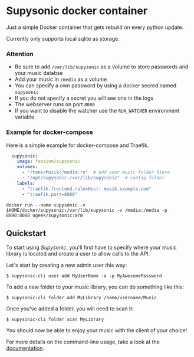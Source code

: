 # Supysonic docker container

Just a simple Docker container that gets rebuild on every python update.

Currently only supports local sqlite as storage.

### Attention

* Be sure to add `/var/lib/supysonic` as a volume to store passwords and your music databse
* Add your music in `/media` as a volume
* You can specify a own password by using a docker secred named `supysonic`
* If you do not specify a secret you will see one in the logs
* The webserver runs on port `8080`
* If you want to disable the watcher use the `RUN_WATCHER` environment variable

### Example for docker-compose

Here is a simple example for docker-compose and Traefik.

```yaml
  supysonic:
    image: foosinn/supysonic
    volumes:
      - "/tank/Musik:/media:ro"  # add your music folder hiere
      - "/opt/supysonic:/var/lib/supysonic"  # config folder
    labels:
      - "traefik.frontend.rule=Host: musik.example.com"
      - "traefik.port=8080"
```


```
docker run --name supysonic -v $HOME/docker/supysonic:/var/lib/supysonic -v /media:/media -p 8080:8080 ugeek/supysonic:arm
```

## Quickstart

To start using _Supysonic_, you'll first have to specify where your music
library is located and create a user to allow calls to the API.

Let's start by creating a new admin user this way:

    $ supysonic-cli user add MyUserName -a -p MyAwesomePassword

To add a new folder to your music library, you can do something like this:

    $ supysonic-cli folder add MyLibrary /home/username/Music

Once you've added a folder, you will need to scan it:

    $ supysonic-cli folder scan MyLibrary

You should now be able to enjoy your music with the client of your choice!

For more details on the command-line usage, take a look at the
[documentation][docs-cli].

[docs-cli]: docs/cli.md
